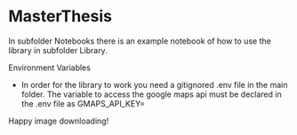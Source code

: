 # MasterThesis

In subfolder Notebooks there is an example notebook of how to use the library in subfolder Library.

Environment Variables
- In order for the library to work you need a gitignored .env file in the main folder. The variable to access the google maps api must be declared in the .env file as GMAPS_API_KEY=<here your key>
  
  
Happy image downloading!
